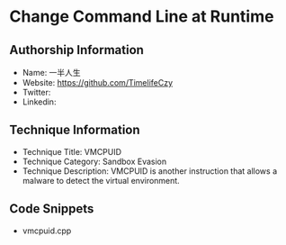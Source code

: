 # Change Command Line at Runtime

## Authorship Information
* Name: 一半人生
* Website: https://github.com/TimelifeCzy
* Twitter:
* Linkedin:
  
## Technique Information
* Technique Title: VMCPUID
* Technique Category: Sandbox Evasion
* Technique Description: VMCPUID is another instruction that allows a malware to detect the virtual environment.

## Code Snippets
* vmcpuid.cpp
